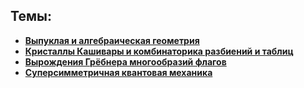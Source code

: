 ## Темы:

- [__Выпуклая и алгебраическая геометрия__](./Convex.md)
- [__Кристаллы Кашивары и комбинаторика разбиений и таблиц__](./Crystals.md)
- [__Вырождения Грёбнера многообразий флагов__](./degenerations.md)
- [__Суперсимметричная квантовая механика__](./susyQM.md)
